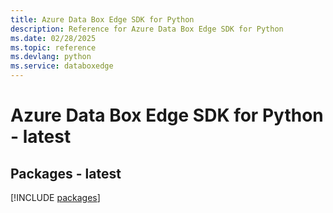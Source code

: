 ```yaml
---
title: Azure Data Box Edge SDK for Python
description: Reference for Azure Data Box Edge SDK for Python
ms.date: 02/28/2025
ms.topic: reference
ms.devlang: python
ms.service: databoxedge
---
```

# Azure Data Box Edge SDK for Python - latest
## Packages - latest
[!INCLUDE [packages](data-box-edge-index.md)]